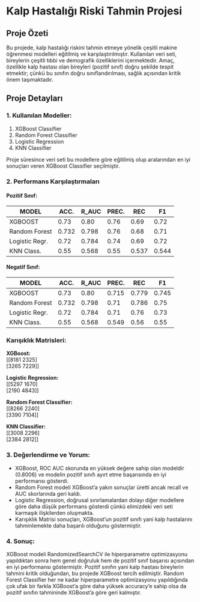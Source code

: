 # Kalp Hastalığı Riski Tahmin Projesi

## Proje Özeti

Bu projede, kalp hastalığı riskini tahmin etmeye yönelik çeşitli makine öğrenmesi modelleri eğitilmiş ve karşılaştırılmıştır. Kullanılan veri seti, bireylerin çeşitli tıbbi ve demografik özelliklerini içermektedir. Amaç, özellikle kalp hastası olan bireyleri (pozitif sınıf) doğru şekilde tespit etmektir; çünkü bu sınıfın doğru sınıflandırılması, sağlık açısından kritik önem taşımaktadır.

## Proje Detayları

### 1. Kullanılan Modeller:

1. XGBoost Classifier  
2. Random Forest Classifier  
3. Logistic Regression  
4. KNN Classifier  

Proje süresince veri seti bu modellere göre eğitilmiş olup aralarından en iyi sonuçları veren XGBoost Classifier seçilmiştir.

### 2. Performans Karşılaştırmaları

#### Pozitif Sınıf:

| MODEL           | ACC. | R_AUC | PREC. | REC  | F1   |
|------------------|------|--------|--------|------|------|
| XGBOOST         | 0.73 | 0.80   | 0.76   | 0.69 | 0.72 |
| Random Forest   | 0.732| 0.798  | 0.76   | 0.68 | 0.71 |
| Logistic Regr.  | 0.72 | 0.784  | 0.74   | 0.69 | 0.72 |
| KNN Class.      | 0.55 | 0.568  | 0.55   | 0.537| 0.544|

#### Negatif Sınıf:

| MODEL           | ACC. | R_AUC | PREC. | REC  | F1   |
|------------------|------|--------|--------|------|------|
| XGBOOST         | 0.73 | 0.80   | 0.715  | 0.779| 0.745|
| Random Forest   | 0.732| 0.798  | 0.71   | 0.786| 0.75 |
| Logistic Regr.  | 0.72 | 0.784  | 0.71   | 0.76 | 0.73 |
| KNN Class.      | 0.55 | 0.568  | 0.549  | 0.56 | 0.55 |

### Karışıklık Matrisleri:

**XGBoost:**  
[[8181 2325]  
 [3265 7229]]

**Logistic Regression:**  
[[5297 1670]  
 [2190 4843]]

**Random Forest Classifier:**  
[[8266 2240]  
 [3390 7104]]

**KNN Classifier:**  
[[3008 2296]  
 [2384 2812]]

### 3. Değerlendirme ve Yorum:

- XGBoost, ROC AUC skorunda en yüksek değere sahip olan modeldir (0.8006) ve modelin pozitif sınıfı ayırt etme başarısında en iyi performansı gösterdi.
- Random Forest modeli XGBoost’a yakın sonuçlar üretti ancak recall ve AUC skorlarında geri kaldı.
- Logistic Regression, doğrusal sınırlamalardan dolayı diğer modellere göre daha düşük performans gösterdi çünkü elimizdeki veri seti karmaşık ilişkilerden oluşmakta.
- Karışıklık Matrisi sonuçları, XGBoost’un pozitif sınıfı yani kalp hastalarını tahminlemekte daha başarılı olduğunu göstermiştir.

### 4. Sonuç:

XGBoost modeli RandomizedSearchCV ile hiperparametre optimizasyonu yapıldıktan sonra hem genel doğruluk hem de pozitif sınıf başarısı açısından en iyi performansı göstermiştir. Pozitif sınıfın yani kalp hastası bireylerin tahmini kritik olduğundan, bu projede XGBoost tercih edilmiştir. Random Forest Classifier her ne kadar hiperparametre optimizasyonu yapıldığında çok ufak bir farkla XGBoost’a göre daha yüksek accuracy’e sahip olsa da pozitif sınıfın tahmininde XGBoost’a göre geri kalmıştır.